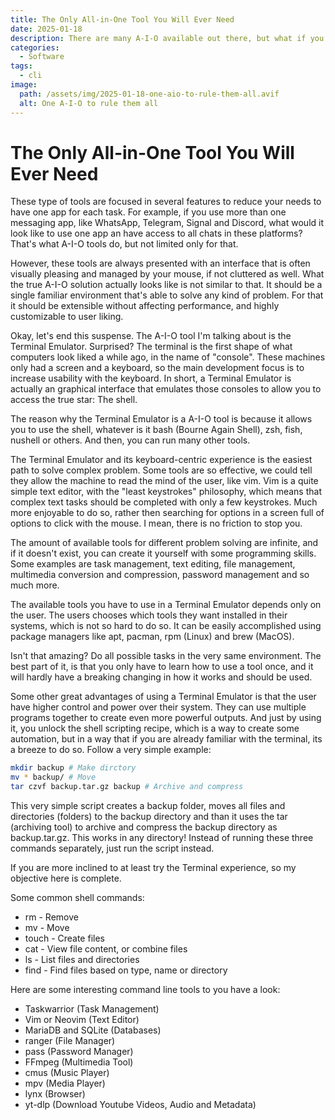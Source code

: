 ```yaml
---
title: The Only All-in-One Tool You Will Ever Need
date: 2025-01-18
description: There are many A-I-O available out there, but what if you could use only one ultimate A-I-O tool?
categories:
  - Software
tags:
  - cli
image:
  path: /assets/img/2025-01-18-one-aio-to-rule-them-all.avif
  alt: One A-I-O to rule them all
---
```


# The Only All-in-One Tool You Will Ever Need

These type of tools are focused in several features to reduce your needs to have one app for each task. For example, if you use more than one messaging app, like WhatsApp, Telegram, Signal and Discord, what would it look like to use one app an have access to all chats in these platforms? That's what A-I-O tools do, but not limited only for that.

However, these tools are always presented with an interface that is often visually pleasing and managed by your mouse, if not cluttered as well. What the true A-I-O solution actually looks like is not similar to that. It should be a single familiar environment that's able to solve any kind of problem. For that it should be extensible without affecting performance, and highly customizable to user liking.

Okay, let's end this suspense. The A-I-O tool I'm talking about is the Terminal Emulator. Surprised? The terminal is the first shape of what computers look liked a while ago, in the name of "console". These machines only had a screen and a keyboard, so the main development focus is to increase usability with the keyboard. In short, a Terminal Emulator is actually an graphical interface that emulates those consoles to allow you to access the true star: The shell.

The reason why the Terminal Emulator is a A-I-O tool is because it allows you to use the shell, whatever is it bash (Bourne Again Shell), zsh, fish, nushell or others. And then, you can run many other tools.

The Terminal Emulator and its keyboard-centric experience is the easiest path to solve complex problem. Some tools are so effective, we could tell they allow the machine to read the mind of the user, like vim. Vim is a quite simple text editor, with the "least keystrokes" philosophy, which means that complex text tasks should be completed with only a few keystrokes. Much more enjoyable to do so, rather then searching for options in a screen full of options to click with the mouse. I mean, there is no friction to stop you.

The amount of available tools for different problem solving are infinite, and if it doesn't exist, you can create it yourself with some programming skills. Some examples are task management, text editing, file management, multimedia conversion and compression, password management and so much more.

The available tools you have to use in a Terminal Emulator depends only on the user. The users chooses which tools they want installed in their systems, which is not so hard to do so. It can be easily accomplished using package managers like apt, pacman, rpm (Linux) and brew (MacOS).

Isn't that amazing? Do all possible tasks in the very same environment. The best part of it, is that you only have to learn how to use a tool once, and it will hardly have a breaking changing in how it works and should be used.

Some other great advantages of using a Terminal Emulator is that the user have higher control and power over their system. They can use multiple programs together to create even more powerful outputs. And just by using it, you unlock the shell scripting recipe, which is a way to create some automation, but in a way that if you are already familiar with the terminal, its a breeze to do so. Follow a very simple example:

```bash
mkdir backup # Make dirctory
mv * backup/ # Move
tar czvf backup.tar.gz backup # Archive and compress
```

This very simple script creates a backup folder, moves all files and directories (folders) to the backup directory and than it uses the tar (archiving tool) to archive and compress the backup directory as backup.tar.gz. This works in any directory! Instead of running these three commands separately, just run the script instead.

If you are more inclined to at least try the Terminal experience, so my objective here is complete.

Some common shell commands:

- rm - Remove
- mv - Move
- touch - Create files
- cat  - View file content, or combine files
- ls - List files and directories
- find - Find files based on type, name or directory

Here are some interesting command line tools to you have a look:

- Taskwarrior (Task Management)
- Vim or Neovim (Text Editor)
- MariaDB and SQLite (Databases)
- ranger (File Manager)
- pass (Password Manager)
- FFmpeg (Multimedia Tool)
- cmus (Music Player)
- mpv (Media Player)
- lynx (Browser)
- yt-dlp (Download Youtube Videos, Audio and Metadata)

